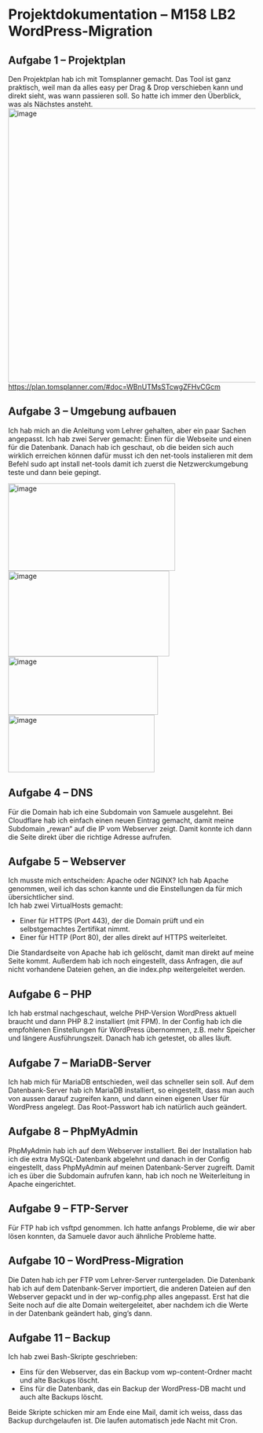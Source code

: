 
# Projektdokumentation – M158 LB2 WordPress-Migration


## Aufgabe 1 – Projektplan

Den Projektplan hab ich mit Tomsplanner gemacht. Das Tool ist ganz praktisch, weil man da alles easy per Drag & Drop verschieben kann und direkt sieht, was wann passieren soll. So hatte ich immer den Überblick, was als Nächstes ansteht.
<img width="1584" height="558" alt="image" src="https://github.com/user-attachments/assets/fe9c994b-8afa-4ea7-8b96-d6b0050f35cf" />
https://plan.tomsplanner.com/#doc=WBnUTMsSTcwgZFHvCGcm

## Aufgabe 3 – Umgebung aufbauen

Ich hab mich an die Anleitung vom Lehrer gehalten, aber ein paar Sachen angepasst. Ich hab zwei Server gemacht: Einen für die Webseite und einen für die Datenbank. Danach hab ich geschaut, ob die beiden sich auch wirklich erreichen können dafür musst ich den net-tools instalieren mit dem Befehl sudo apt install net-tools damit ich zuerst die Netzwerckumgebung teste und dann beie gepingt.

<img width="340" height="178" alt="image" src="https://github.com/user-attachments/assets/ab01e4be-5a41-484c-b9d3-e5a3f10e53e1" />
<img width="328" height="174" alt="image" src="https://github.com/user-attachments/assets/22ae71d7-e8d1-492d-bd75-372e392ea7b3" />
<img width="305" height="119" alt="image" src="https://github.com/user-attachments/assets/918eeb12-fcac-4fc7-ab32-9b7947d2711e" />
<img width="298" height="117" alt="image" src="https://github.com/user-attachments/assets/27c9e63c-f2ce-4c47-91c6-8cfbe017d738" />


## Aufgabe 4 – DNS

Für die Domain hab ich eine Subdomain von Samuele ausgelehnt. Bei Cloudflare hab ich einfach einen neuen Eintrag gemacht, damit meine Subdomain „rewan“ auf die IP vom Webserver zeigt. Damit konnte ich dann die Seite direkt über die richtige Adresse aufrufen.

## Aufgabe 5 – Webserver

Ich musste mich entscheiden: Apache oder NGINX? Ich hab Apache genommen, weil ich das schon kannte und die Einstellungen da für mich übersichtlicher sind.  
Ich hab zwei VirtualHosts gemacht:  
- Einer für HTTPS (Port 443), der die Domain prüft und ein selbstgemachtes Zertifikat nimmt.  
- Einer für HTTP (Port 80), der alles direkt auf HTTPS weiterleitet.

Die Standardseite von Apache hab ich gelöscht, damit man direkt auf meine Seite kommt. Außerdem hab ich noch eingestellt, dass Anfragen, die auf nicht vorhandene Dateien gehen, an die index.php weitergeleitet werden.

## Aufgabe 6 – PHP

Ich hab erstmal nachgeschaut, welche PHP-Version WordPress aktuell braucht und dann PHP 8.2 installiert (mit FPM). In der Config hab ich die empfohlenen Einstellungen für WordPress übernommen, z.B. mehr Speicher und längere Ausführungszeit. Danach hab ich getestet, ob alles läuft.

## Aufgabe 7 – MariaDB-Server

Ich hab mich für MariaDB entschieden, weil das schneller sein soll. Auf dem Datenbank-Server hab ich MariaDB installiert, so eingestellt, dass man auch von aussen darauf zugreifen kann, und dann einen eigenen User für WordPress angelegt. Das Root-Passwort hab ich natürlich auch geändert.

## Aufgabe 8 – PhpMyAdmin

PhpMyAdmin hab ich auf dem Webserver installiert. Bei der Installation hab ich die extra MySQL-Datenbank abgelehnt und danach in der Config eingestellt, dass PhpMyAdmin auf meinen Datenbank-Server zugreift. Damit ich es über die Subdomain aufrufen kann, hab ich noch ne Weiterleitung in Apache eingerichtet.

## Aufgabe 9 – FTP-Server

Für FTP hab ich vsftpd genommen. Ich hatte anfangs Probleme, die wir aber lösen konnten, da Samuele davor auch ähnliche Probleme hatte.

## Aufgabe 10 – WordPress-Migration

Die Daten hab ich per FTP vom Lehrer-Server runtergeladen. Die Datenbank hab ich auf dem Datenbank-Server importiert, die anderen Dateien auf den Webserver gepackt und in der wp-config.php alles angepasst. Erst hat die Seite noch auf die alte Domain weitergeleitet, aber nachdem ich die Werte in der Datenbank geändert hab, ging’s dann.

## Aufgabe 11 – Backup

Ich hab zwei Bash-Skripte geschrieben:  
- Eins für den Webserver, das ein Backup vom wp-content-Ordner macht und alte Backups löscht.  
- Eins für die Datenbank, das ein Backup der WordPress-DB macht und auch alte Backups löscht.

Beide Skripte schicken mir am Ende eine Mail, damit ich weiss, dass das Backup durchgelaufen ist. Die laufen automatisch jede Nacht mit Cron.


